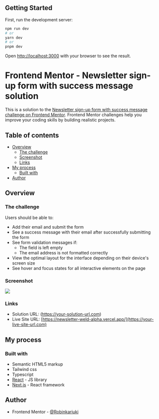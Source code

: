 ## Getting Started

First, run the development server:

```bash
npm run dev
# or
yarn dev
# or
pnpm dev
```

Open [http://localhost:3000](http://localhost:3000) with your browser to see the result.

# Frontend Mentor - Newsletter sign-up form with success message solution

This is a solution to the [Newsletter sign-up form with success message challenge on Frontend Mentor](https://www.frontendmentor.io/challenges/newsletter-signup-form-with-success-message-3FC1AZbNrv). Frontend Mentor challenges help you improve your coding skills by building realistic projects. 

## Table of contents

- [Overview](#overview)
  - [The challenge](#the-challenge)
  - [Screenshot](#screenshot)
  - [Links](#links)
- [My process](#my-process)
  - [Built with](#built-with)
- [Author](#author)




## Overview

### The challenge

Users should be able to:

- Add their email and submit the form
- See a success message with their email after successfully submitting the form
- See form validation messages if:
  - The field is left empty
  - The email address is not formatted correctly
- View the optimal layout for the interface depending on their device's screen size
- See hover and focus states for all interactive elements on the page

### Screenshot

![](./public/static/Images/newsletter.jpg)


### Links

- Solution URL: [](https://www.frontendmentor.io/solutions/responsive-newsletter-signup-using-nextjstypescript-and-tailwindcss-zQtPaSMD4T)(https://your-solution-url.com)
- Live Site URL: [https://newsletter-weld-alpha.vercel.app/](https://your-live-site-url.com)

## My process

### Built with

- Semantic HTML5 markup
- Tailwind css
- Typescript
- [React](https://reactjs.org/) - JS library
- [Next.js](https://nextjs.org/) - React framework





## Author
- Frontend Mentor - [@Robinkariuki](https://www.frontendmentor.io/profile/Robinkariuki)




